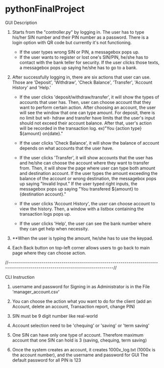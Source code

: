 # pythonFinalProject

GUI Description

1. Starts from the "controller.py" by logging in.  The user has to type his/her SIN number and their PIN number as a password. There is a login option
   with QR code but currently it's not functioning.
    - If the user types wrong SIN or PIN, a messagebox pops up.
    - If the user wants to register or lost one's SIN/PIN, he/she has to contact with the bank teller for security. If the user clicks those texts, a
      messagebox pops up saying he/she has to go to a bank.

2. After successfully logging in, there are six actions that user can use. Those are 'Deposit', 'Withdraw', 'Check Balance', 'Transfer', 'Account
   History' and 'Help.'
    - If the user clicks 'deposit/withdraw/transfer', it will show the types of accounts that user has. Then, user can choose account that they want to
      perform certain action. After choosing an account, the user will see the window that one can type amount. For deposit, there is no limit but wit-
      hdraw and transfer have limits that the user's input should not exceed their account balance. After that, user's action will be recorded in the
      transaction log. ex)"You {action type} ${amount} on{date}."

    - If the user clicks 'Check Balance', it will show the balance of account depends on what accounts that the user have.

    - If the user clicks 'Transfer', it will show accounts that the user has and he/she can choose the account where they want to transfer from.
      Then, it will show the page where user can type both amount and destination account. If the user types the amount exceeding the balance of the
      account or wrong destination, the messagebox pops up saying "Invalid Input." If the user typed right inputs, the messagebox pops up saying "You
      transfered ${amount} to {destination account}."

    - If the user clicks 'Account History', the user can choose account to view the history. Then, a window with a listbox containing the transaction
      logs pops up.

    - If the user clicks 'Help', the user can see the bank number where they can get help when necessity.

3. **When the user is typing the amount, he/she has to use the keypad.

4. Each Back button on top-left corner allows users to go back to main page where they can choose action.


//-----------------------------------------------------------------------------------------------------------------------------------//

CLI Instruction

1. username and password for Signing in as Administrator is in the File 'manager_account.csv'

2. You can choose the action what you want to do for the client (add an Account, delete an account, Transaction report, change PIN)

3. SIN must be 9 digit number like real-world

4. Account selection need to be 'chequing' or 'saving' or 'term saving'

5. One SIN can have only one type of account. Therefore maximum account that one SIN can hold is 3 (saving, chequing, term saving)

6. Once the system creates an account, it creates 1000x_log.txt (1000x is the account number), and the username and password for GUI
The default password for all PIN is 123

